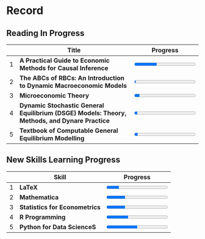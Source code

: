 # Record

## Reading In Progress
|   | Title                                                                                          | Progress                                |
|---|------------------------------------------------------------------------------------------------|-----------------------------------------|
| 1 | **A Practical Guide to Economic Methods for Causal Inference**                                 | <progress value=120 max=329></progress> |
| 2 | **The ABCs of RBCs: An Introduction to Dynamic Macroeconomic Models**                          | <progress value=10 max=442></progress>  |
| 3 | **Microeconomic Theory**                                                                       | <progress value=40 max=458></progress>  |
| 4 | **Dynamic Stochastic General Equilibrium (DSGE) Models: Theory, Methods, and Dynare Practice** | <progress value=25 max=550></progress>  |
| 5 | **Textbook of Computable General Equilibrium Modelling**                                       | <progress value=10 max=182></progress>  |


## New Skills Learning  Progress
|   | Skill                           | Progress                               |
|---|---------------------------------|----------------------------------------|
| 1 | **LaTeX**                       | <progress value=20 max=100></progress> |
| 2 | **Mathematica**                 | <progress value=30 max=100></progress> |
| 3 | **Statistics for Econometrics** | <progress value=30 max=100></progress> |
| 4 | **R Programming**               | <progress value=35 max=100></progress> |
| 5 | **Python for Data ScienceS**    | <progress value=50 max=100></progress> |